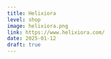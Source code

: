 ```yaml
---
title: Helixiora
level: shop
image: helixiora.png
link: https://www.helixiora.com/
date: 2025-01-12
draft: true
---
```



